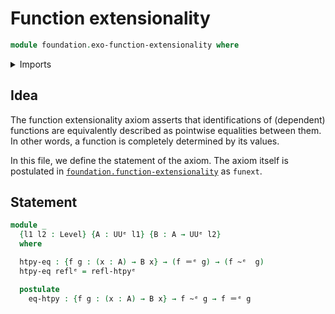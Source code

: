 # Function extensionality

```agda
module foundation.exo-function-extensionality where
```

<details><summary>Imports</summary>

```agda
open import foundation.exo-function-types
open import foundation.exo-homotopies
open import foundation.exo-identity-types
open import foundation.exo-universes
```

</details>

## Idea

The function extensionality axiom asserts that identifications of (dependent)
functions are equivalently described as pointwise equalities between them. In
other words, a function is completely determined by its values.

In this file, we define the statement of the axiom. The axiom itself is
postulated in
[`foundation.function-extensionality`](foundation.function-extensionality.md) as
`funext`.

## Statement

```agda
module _
  {l1 l2 : Level} {A : UUᵉ l1} {B : A → UUᵉ l2}
  where

  htpy-eq : {f g : (x : A) → B x} → (f ＝ᵉ g) → (f ~ᵉ  g)
  htpy-eq reflᵉ = refl-htpyᵉ

  postulate
    eq-htpy : {f g : (x : A) → B x} → f ~ᵉ g → f ＝ᵉ g
```
